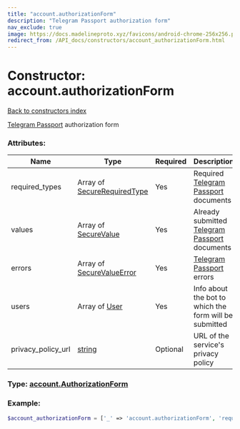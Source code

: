 ```yaml
---
title: "account.authorizationForm"
description: "Telegram Passport authorization form"
nav_exclude: true
image: https://docs.madelineproto.xyz/favicons/android-chrome-256x256.png
redirect_from: /API_docs/constructors/account_authorizationForm.html
---
```

# Constructor: account.authorizationForm  
[Back to constructors index](/API_docs/constructors/index.html)



[Telegram Passport](https://core.telegram.org/passport) authorization form

### Attributes:

| Name     |    Type       | Required | Description |
|----------|---------------|----------|-------------|
|required\_types|Array of [SecureRequiredType](/API_docs/types/SecureRequiredType.html) | Yes|Required [Telegram Passport](https://core.telegram.org/passport) documents|
|values|Array of [SecureValue](/API_docs/types/SecureValue.html) | Yes|Already submitted [Telegram Passport](https://core.telegram.org/passport) documents|
|errors|Array of [SecureValueError](/API_docs/types/SecureValueError.html) | Yes|[Telegram Passport](https://core.telegram.org/passport) errors|
|users|Array of [User](/API_docs/types/User.html) | Yes|Info about the bot to which the form will be submitted|
|privacy\_policy\_url|[string](/API_docs/types/string.html) | Optional|URL of the service's privacy policy|



### Type: [account.AuthorizationForm](/API_docs/types/account.AuthorizationForm.html)


### Example:

```php
$account_authorizationForm = ['_' => 'account.authorizationForm', 'required_types' => [SecureRequiredType, SecureRequiredType], 'values' => [SecureValue, SecureValue], 'errors' => [SecureValueError, SecureValueError], 'users' => [User, User], 'privacy_policy_url' => 'string'];
```  
